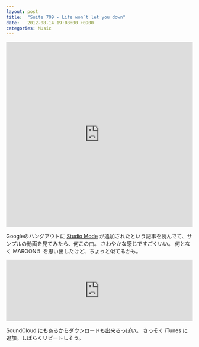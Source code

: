 ```yaml
---
layout: post
title:  "Suite 709 - Life won`t let you down"
date:   2012-08-14 19:08:00 +0900
categories: Music
---
```

<iframe src="http://www.youtube.com/embed/pV0aP5PL-hI" width="100%" height="500" frameborder="0" allowfullscreen="allowfullscreen"></iframe>

Googleのハングアウトに [Studio Mode](http://jp.techcrunch.com/archives/20120813google-hangouts-studio-mode/) が追加されたという記事を読んでて、サンプルの動画を見てみたら、何この曲。
さわやかな感じですごくいい。
何となく MAROON５ を思い出したけど、ちょっと似てるかも。

 <iframe src="http://w.soundcloud.com/player/?url=http%3A%2F%2Fapi.soundcloud.com%2Ftracks%2F40330147&amp;show_artwork=true" width="100%" height="166" frameborder="no" scrolling="no"></iframe> 

SoundCloud にもあるからダウンロードも出来るっぽい。
さっそく iTunes に追加。しばらくリピートしそう。

